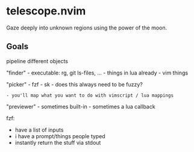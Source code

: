 # telescope.nvim

Gaze deeply into unknown regions using the power of the moon.

## Goals


pipeline different objects

"finder"
    - executable: rg, git ls-files, ...
    - things in lua already
    - vim things

"picker"
    - fzf
    - sk
    - does this always need to be fuzzy?

    - you'll map what you want to do with vimscript / lua mappings

"previewer"
    - sometimes built-in
    - sometimes a lua callback



fzf:
- have a list of inputs
- i have a prompt/things people typed
- instantly return the stuff via stdout
